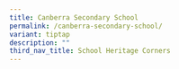```yaml
---
title: Canberra Secondary School
permalink: /canberra-secondary-school/
variant: tiptap
description: ""
third_nav_title: School Heritage Corners
---
```

